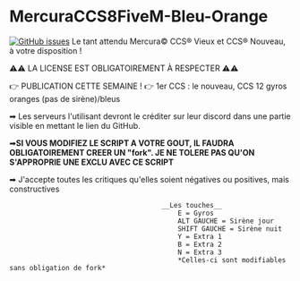 # MercuraCCS8FiveM-Bleu-Orange
<a href="https://github.com/Raph67110/MercuraCCS12_FiveM-Bleu-Orange/issues"><img alt="GitHub issues" src="https://img.shields.io/github/issues/Raph67110/MercuraCCS12_FiveM-Bleu-Orange?label=Probl%C3%A8mes"></a>
Le tant attendu Mercura©️ CCS®️ Vieux et CCS®️ Nouveau, à votre disposition !

⚠️⚠️ LA LICENSE EST OBLIGATOIREMENT À RESPECTER ⚠️⚠️

👉 PUBLICATION CETTE SEMAINE !
👉 1er CCS : le nouveau, CCS 12 gyros oranges (pas de sirène)/bleus

➡ Les serveurs l'utilisant devront le créditer sur leur discord dans une partie visible en mettant le lien du GitHub.

➡**SI VOUS MODIFIEZ LE SCRIPT A VOTRE GOUT, IL FAUDRA OBLIGATOIREMENT CREER UN "fork". JE NE TOLERE PAS QU'ON S'APPROPRIE UNE EXCLU AVEC CE SCRIPT**

➡ J'accepte toutes les critiques qu'elles soient négatives ou positives, mais constructives 

                                          __Les touches__ 
                                              E = Gyros
                                              ALT GAUCHE = Sirène jour
                                              SHIFT GAUCHE = Sirène nuit
                                              Y = Extra 1
                                              B = Extra 2
                                              N = Extra 3
                                              *Celles-ci sont modifiables sans obligation de fork*
